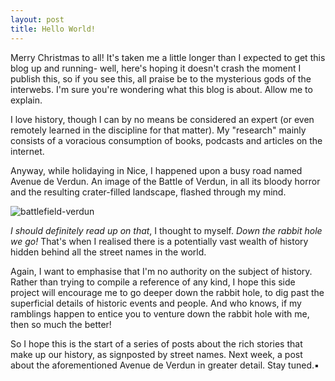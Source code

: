 ```yaml
---
layout: post
title: Hello World!
---
```


Merry Christmas to all! It's taken me a little longer than I expected to get this blog up and running- well, here's hoping it doesn't crash the moment I publish this, so if you see this, all praise be to the mysterious gods of the interwebs. I'm sure you're wondering what this blog is about. Allow me to explain.

I love history, though I can by no means be considered an expert (or even remotely learned in the discipline for that matter). My "research" mainly consists of a voracious consumption of books, podcasts and articles on the internet. 

Anyway, while holidaying in Nice, I happened upon a busy road named Avenue de Verdun. An image of the Battle of Verdun, in all its bloody horror and the resulting crater-filled landscape, flashed through my mind. 

![battlefield-verdun](https://upload.wikimedia.org/wikipedia/commons/f/ff/Battelfield_Verdun.JPG "Battlefield at Verdun") 

*I should definitely read up on that*, I thought to myself. *Down the rabbit hole we go!* That's when I realised there is a potentially vast wealth of history hidden behind all the street names in the world.

Again, I want to emphasise that I'm no authority on the subject of history. Rather than trying to compile a reference of any kind, I hope this side project will encourage me to go deeper down the rabbit hole, to dig past the superficial details of historic events and people. And who knows, if my ramblings happen to entice you to venture down the rabbit hole with me, then so much the better!

So I hope this is the start of a series of posts about the rich stories that make up our history, as signposted by street names. Next week, a post about the aforementioned Avenue de Verdun in greater detail. Stay tuned.▪
